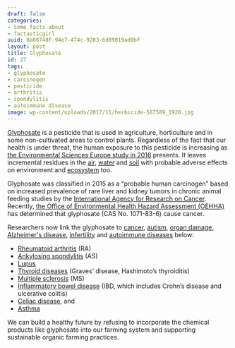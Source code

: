 ```yaml
---
draft: false
categories:
- Some facts about
- factasticgirl
uuid: 0a08748f-94e7-474c-9203-6d89019ad0bf
layout: post
title: Glyphosate
id: 27
tags:
- glyphosate
- carcinogen
- pesticide
- arthritis
- spondylitis
- autoimmune disease
image: wp-content/uploads/2017/11/herbicide-587589_1920.jpg
---
```


[Glyphosate](https://ec.europa.eu/food/plant/pesticides/glyphosate_en) is a pesticide that is used in agriculture, horticulture and in some non-cultivated areas to control plants. Regardless of the fact that our health is under threat, the human exposure to this pesticide is increasing as [the Environmental Sciences Europe study in 2016](https://enveurope.springeropen.com/articles/10.1186/s12302-016-0070-0) presents. It leaves incremental residues in the [air](http://onlinelibrary.wiley.com/doi/10.1002/etc.431/abstract), [water](http://onlinelibrary.wiley.com/doi/10.1002/ps.1512/abstract) and [soil](https://www.soilassociation.org/our-campaigns/not-in-our-bread/) with probable adverse effects on environment and [ecosystem](https://www.frontiersin.org/articles/10.3389/fpubh.2016.00148/full) too.

Glyphosate was classified in 2015 as a “probable human carcinogen” based on increased prevalence of rare liver and kidney tumors in chronic animal feeding studies by the [International Agency for Research on Cancer](https://www.iarc.fr/en/media-centre/iarcnews/pdf/MonographVolume112.pdf). Recently, [the Office of Environmental Health Hazard Assessment (OEHHA)](https://oehha.ca.gov/media/downloads/crnr/032817tobelistedglyphosate.pdf) has determined that glyphosate (CAS No. 1071-83-6) cause cancer.

Researchers now link the glyphosate to [cancer](https://www.ncbi.nlm.nih.gov/pubmed/23756170), [autism](http://www.hoajonline.com/autism/2054-992X/3/1), [organ damage,](https://www.nature.com/articles/srep39328) [Alzheimer's disease](http://www.sciencedirect.com/science/article/pii/S0041008X1100175X), [infertility](https://www.ncbi.nlm.nih.gov/pubmed/23820267) and [autoimmune diseases](http://www.mdpi.com/1099-4300/15/4/1416) below:

- [Rheumatoid arthritis](https://ehp.niehs.nih.gov/EHP129/) (RA)
- [Ankylosing spondylitis](http://dip21.bundestag.de/dip21/btd/10/067/1006775.pdf) (AS)
- [Lupus](https://people.csail.mit.edu/seneff/2016/Glyphosate_V_glycine_analogue_2016.pdf)
- [Thyroid diseases](https://www.researchgate.net/publication/305318376_Glyphosate_pathways_to_modern_diseases_V_Amino_acid_analogue_of_glycine_in_diverse_proteins) (Graves’ disease, Hashimoto’s thyroiditis)
- [Multiple sclerosis](http://www.immh.org/article-source/2017/2/2/the-importance-of-testing-for-glyphosate-the-worlds-most-widely-used-herbicide) (MS)
- [Inflammatory bowel disease](http://www.organic-systems.org/journal/92/abstracts/Swanson-et-al.html) (IBD, which includes Crohn’s disease and ulcerative colitis)
- [Celiac disease](https://www.degruyter.com/view/j/intox.2013.6.issue-4/intox-2013-0026/intox-2013-0026.xml), and
- [Asthma](http://www.atsjournals.org/doi/abs/10.1164/rccm.200706-821OC)

We can build a healthy future by refusing to incorporate the chemical products like glyphosate into our farming system and supporting sustainable organic farming practices.
